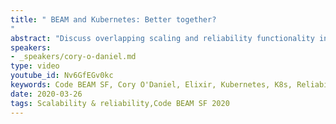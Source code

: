 ```yaml
---
title: " BEAM and Kubernetes: Better together?
"
abstract: "Discuss overlapping scaling and reliability functionality in the Erlang VM and Kubernetes, and how they can be used together to provide application and system level fault tolerance."
speakers:
- _speakers/cory-o-daniel.md
type: video
youtube_id: Nv6GfEGv0kc
keywords: Code BEAM SF, Cory O'Daniel, Elixir, Kubernetes, K8s, Reliability, Scalability
date: 2020-03-26
tags: Scalability & reliability,Code BEAM SF 2020
---
```

